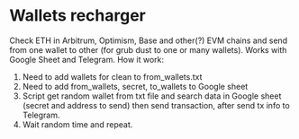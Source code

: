 # Wallets recharger
Check ETH in Arbitrum, Optimism, Base and other(?) EVM chains and send from one wallet to other (for grub dust to one or many wallets). Works with Google Sheet and Telegram.
How it work:
1. Need to add wallets for clean to from_wallets.txt
2. Need to add from_wallets, secret, to_wallets to Google sheet
3. Script get random wallet from txt file and search data in Google sheet (secret and address to send) then send transaction, after send tx info to Telegram.
4. Wait random time and repeat.

